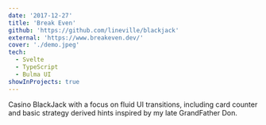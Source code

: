```yaml
---
date: '2017-12-27'
title: 'Break Even'
github: 'https://github.com/lineville/blackjack'
external: 'https://www.breakeven.dev/'
cover: './demo.jpeg'
tech:
  - Svelte
  - TypeScript
  - Bulma UI
showInProjects: true
---
```


Casino BlackJack with a focus on fluid UI transitions,
including card counter and basic strategy derived hints
inspired by my late GrandFather Don.
